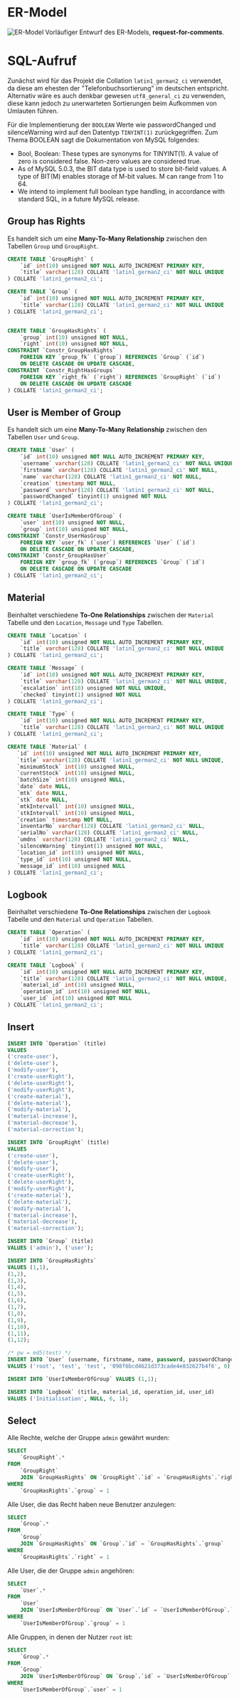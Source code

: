 # ER-Model

![ER-Model](./ER/ER-Model.png)
Vorläufiger Entwurf des ER-Models, **request-for-comments**.

# SQL-Aufruf

Zunächst wird für das Projekt die Collation `latin1_german2_ci` verwendet, da diese am ehesten der "Telefonbuchsortierung" im deutschen entspricht. Alternativ wäre es auch denkbar gewesen `utf8_general_ci` zu verwenden, diese kann jedoch zu unerwarteten Sortierungen beim Aufkommen von Umlauten führen.

Für die Implementierung der `BOOLEAN` Werte wie passwordChanged und silenceWarning wird auf den Datentyp `TINYINT(1)` zurückgegriffen. Zum Thema BOOLEAN sagt die Dokumentation von MySQL folgendes:

- Bool, Boolean: These types are synonyms for TINYINT(1). A value of zero is considered false. Non-zero values are considered true.
- As of MySQL 5.0.3, the BIT data type is used to store bit-field values. A type of BIT(M) enables storage of M-bit values. M can range from 1 to 64.
- We intend to implement full boolean type handling, in accordance with standard SQL, in a future MySQL release.


## Group has Rights

Es handelt sich um eine **Many-To-Many Relationship** zwischen den Tabellen `Group` und `GroupRight`.

```sql
CREATE TABLE `GroupRight` (
    `id` int(10) unsigned NOT NULL AUTO_INCREMENT PRIMARY KEY,
    `title` varchar(128) COLLATE 'latin1_german2_ci' NOT NULL UNIQUE
) COLLATE 'latin1_german2_ci';

CREATE TABLE `Group` (
    `id` int(10) unsigned NOT NULL AUTO_INCREMENT PRIMARY KEY,
    `title` varchar(128) COLLATE 'latin1_german2_ci' NOT NULL UNIQUE
) COLLATE 'latin1_german2_ci';


CREATE TABLE `GroupHasRights` (
    `group` int(10) unsigned NOT NULL,
    `right` int(10) unsigned NOT NULL,
CONSTRAINT `Constr_GroupHasRights`
    FOREIGN KEY `group_fk` (`group`) REFERENCES `Group` (`id`)
    ON DELETE CASCADE ON UPDATE CASCADE,
CONSTRAINT `Constr_RightHasGroups`
    FOREIGN KEY `right_fk` (`right`) REFERENCES `GroupRight` (`id`)
    ON DELETE CASCADE ON UPDATE CASCADE
) COLLATE 'latin1_german2_ci';
```
## User is Member of Group

Es handelt sich um eine **Many-To-Many Relationship** zwischen den Tabellen `User` und `Group`.

```sql
CREATE TABLE `User` (
    `id` int(10) unsigned NOT NULL AUTO_INCREMENT PRIMARY KEY,
    `username` varchar(128) COLLATE 'latin1_german2_ci' NOT NULL UNIQUE,
    `firstname` varchar(128) COLLATE 'latin1_german2_ci' NOT NULL,
    `name` varchar(128) COLLATE 'latin1_german2_ci' NOT NULL,
    `creation` timestamp NOT NULL,
    `password` varchar(128) COLLATE 'latin1_german2_ci' NOT NULL,
    `passwordChanged` tinyint(1) unsigned NOT NULL
) COLLATE 'latin1_german2_ci';

CREATE TABLE `UserIsMemberOfGroup` (
    `user` int(10) unsigned NOT NULL,
    `group` int(10) unsigned NOT NULL,
CONSTRAINT `Constr_UserHasGroup`
    FOREIGN KEY `user_fk` (`user`) REFERENCES `User` (`id`)
    ON DELETE CASCADE ON UPDATE CASCADE,
CONSTRAINT `Constr_GroupHasUser`
    FOREIGN KEY `group_fk` (`group`) REFERENCES `Group` (`id`)
    ON DELETE CASCADE ON UPDATE CASCADE
) COLLATE 'latin1_german2_ci';
```

## Material

Beinhaltet verschiedene **To-One Relationships** zwischen der `Material` Tabelle und den `Location`, `Message` und `Type` Tabellen.

```sql
CREATE TABLE `Location` (
    `id` int(10) unsigned NOT NULL AUTO_INCREMENT PRIMARY KEY,
    `title` varchar(128) COLLATE 'latin1_german2_ci' NOT NULL UNIQUE
) COLLATE 'latin1_german2_ci';

CREATE TABLE `Message` (
    `id` int(10) unsigned NOT NULL AUTO_INCREMENT PRIMARY KEY,
    `title` varchar(128) COLLATE 'latin1_german2_ci' NOT NULL UNIQUE,
    `escalation` int(10) unsigned NOT NULL UNIQUE,
    `checked` tinyint(1) unsigned NOT NULL
) COLLATE 'latin1_german2_ci';

CREATE TABLE `Type` (
    `id` int(10) unsigned NOT NULL AUTO_INCREMENT PRIMARY KEY,
    `title` varchar(128) COLLATE 'latin1_german2_ci' NOT NULL UNIQUE
) COLLATE 'latin1_german2_ci';

CREATE TABLE `Material` (
   `id` int(10) unsigned NOT NULL AUTO_INCREMENT PRIMARY KEY,
   `title` varchar(128) COLLATE 'latin1_german2_ci' NOT NULL UNIQUE,
   `minimumStock` int(10) unsigned NULL,
   `currentStock` int(10) unsigned NULL,
   `batchSize` int(10) unsigned NULL,
   `date` date NULL,
   `mtk` date NULL,
   `stk` date NULL,
   `mtkIntervall` int(10) unsigned NULL,
   `stkIntervall` int(10) unsigned NULL,
   `creation` timestamp NOT NULL,
   `inventarNo` varchar(128) COLLATE 'latin1_german2_ci' NULL,
   `serialNo` varchar(128) COLLATE 'latin1_german2_ci' NULL,
   `umdns` varchar(128) COLLATE 'latin1_german2_ci' NULL,
   `silenceWarning` tinyint(1) unsigned NOT NULL,
   `location_id` int(10) unsigned NOT NULL,
   `type_id` int(10) unsigned NOT NULL,
   `message_id` int(10) unsigned NULL
) COLLATE 'latin1_german2_ci';
```

## Logbook

Beinhaltet verschiedene **To-One Relationships** zwischen der `Logbook` Tabelle und den `Material` und `Operation` Tabellen.

```sql
CREATE TABLE `Operation` (
    `id` int(10) unsigned NOT NULL AUTO_INCREMENT PRIMARY KEY,
    `title` varchar(128) COLLATE 'latin1_german2_ci' NOT NULL UNIQUE
) COLLATE 'latin1_german2_ci';

CREATE TABLE `Logbook` (
    `id` int(10) unsigned NOT NULL AUTO_INCREMENT PRIMARY KEY,
    `title` varchar(128) COLLATE 'latin1_german2_ci' NOT NULL UNIQUE,
    `material_id` int(10) unsigned NULL,
    `operation_id` int(10) unsigned NOT NULL,
    `user_id` int(10) unsigned NOT NULL
) COLLATE 'latin1_german2_ci';
```


## Insert

```sql
INSERT INTO `Operation` (title)
VALUES
('create-user'),
('delete-user'),
('modify-user'),
('create-userRight'),
('delete-userRight'),
('modify-userRight'),
('create-material'),
('delete-material'),
('modify-material'),
('material-increase'),
('material-decrease'),
('material-correction');

INSERT INTO `GroupRight` (title)
VALUES
('create-user'),
('delete-user'),
('modify-user'),
('create-userRight'),
('delete-userRight'),
('modify-userRight'),
('create-material'),
('delete-material'),
('modify-material'),
('material-increase'),
('material-decrease'),
('material-correction');

INSERT INTO `Group` (title)
VALUES ('admin'), ('user');

INSERT INTO `GroupHasRights`
VALUES (1,1),
(1,2),
(1,3),
(1,4),
(1,5),
(1,6),
(1,7),
(1,8),
(1,9),
(1,10),
(1,11),
(1,12);

/* pw = md5(test) */
INSERT INTO `User` (username, firstname, name, password, passwordChanged)
VALUES ('root', 'test', 'test', '098f6bcd4621d373cade4e832627b4f6', 0);

INSERT INTO `UserIsMemberOfGroup` VALUES (1,1);

INSERT INTO `Logbook` (title, material_id, operation_id, user_id)
VALUES ('Initialisation', NULL, 6, 1);
```

## Select

Alle Rechte, welche der Gruppe ``admin`` gewährt wurden:

```sql
SELECT
    `GroupRight`.*
FROM
    `GroupRight`
    JOIN `GroupHasRights` ON `GroupRight`.`id` = `GroupHasRights`.`right`
WHERE
    `GroupHasRights`.`group` = 1
```

Alle User, die das Recht haben neue Benutzer anzulegen:
```sql
SELECT
    `Group`.*
FROM
    `Group`
    JOIN `GroupHasRights` ON `Group`.`id` = `GroupHasRights`.`group`
WHERE
    `GroupHasRights`.`right` = 1
```



Alle User, die der Gruppe ``admin`` angehören:

```sql
SELECT
    `User`.*
FROM
    `User`
    JOIN `UserIsMemberOfGroup` ON `User`.`id` = `UserIsMemberOfGroup`.`user`
WHERE
    `UserIsMemberOfGroup`.`group` = 1
```

Alle Gruppen, in denen der Nutzer ``root`` ist:

```sql
SELECT
    `Group`.*
FROM
    `Group`
    JOIN `UserIsMemberOfGroup` ON `Group`.`id` = `UserIsMemberOfGroup`.`group`
WHERE
    `UserIsMemberOfGroup`.`user` = 1
```
